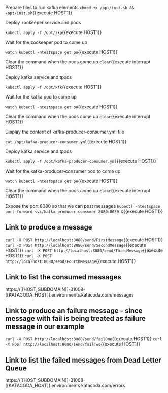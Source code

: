 Prepare files to run kafka elements
`chmod +x /opt/init.sh && /opt/init.sh`{{execute HOST1}}

Deploy zookeeper service and pods

`kubectl apply -f /opt/zkp`{{execute HOST1}}

Wait for the zookeeper pod to come up

`watch kubectl -ntestspace get po`{{execute HOST1}}

Clear the command when the pods come up
`clear`{{execute interrupt HOST1}}

Deploy kafka service and tpods

`kubectl apply -f /opt/kfk`{{execute HOST1}}

Wait for  the kafka pod to come up

`watch kubectl -ntestspace get po`{{execute HOST1}}

Clear the command when the pods come up
`clear`{{execute interrupt HOST1}}

Display the content of  kafka-producer-consumer.yml file

`cat /opt/kafka-producer-consumer.yml`{{execute HOST1}}

Deploy kafka service and tpods

`kubectl apply -f /opt/kafka-producer-consumer.yml`{{execute HOST1}}

Wait for the kafka-producer-consumer pod to come up

`watch kubectl -ntestspace get po`{{execute HOST1}}

Clear the command when the pods come up
`clear`{{execute interrupt HOST1}}

Expose the port 8080 so that we can post messages
`kubectl -ntestspace port-forward svc/kafka-producer-consumer 8080:8080 &`{{execute HOST1}}


## Link to produce a message
`curl -X POST http://localhost:8080/send/FirstMessage`{{execute HOST1}}
`curl -X POST http://localhost:8080/send/SecondMessage`{{execute HOST1}}
`curl -X POST http://localhost:8080/send/ThirdMessage`{{execute HOST1}}
`curl -X POST http://localhost:8080/send/FourthMessage`{{execute HOST1}}

## Link to list the consumed messages
https://[[HOST_SUBDOMAIN]]-31008-[[KATACODA_HOST]].environments.katacoda.com/messages

## Link to produce an failure message - since message with fail is being treated as failure message in our example
`curl -X POST http://localhost:8080/send/failOne`{{execute HOST1}}
`curl -X POST http://localhost:8080/send/failTwo`{{execute HOST1}}

## Link to list the failed messages from Dead Letter Queue
https://[[HOST_SUBDOMAIN]]-31008-[[KATACODA_HOST]].environments.katacoda.com/errors

